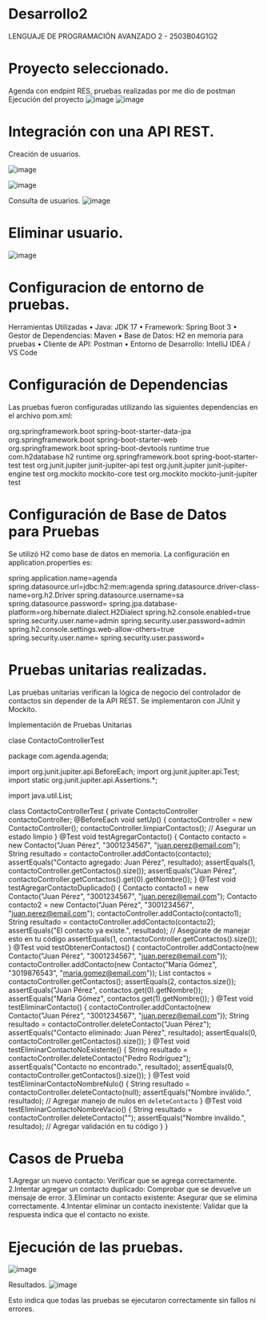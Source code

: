 # Desarrollo2
LENGUAJE DE PROGRAMACIÓN AVANZADO 2 - 2503B04G1G2
# Proyecto seleccionado. 
Agenda con endpint RES, pruebas realizadas por me dio de postman
Ejecución del proyecto 
![image](https://github.com/user-attachments/assets/d3f17a05-6325-4628-8cbc-edd60a2a1f36)
![image](https://github.com/user-attachments/assets/5f8628e9-42d4-4120-9722-66e410731497)

# Integración con una API REST.

Creación de usuarios.

![image](https://github.com/user-attachments/assets/36dbb8df-1585-4ed4-89d6-c46599f5d29d)

![image](https://github.com/user-attachments/assets/bb4f61f1-5897-45ec-b316-47af2943c87f)

Consulta de usuarios.
![image](https://github.com/user-attachments/assets/4648d909-179f-444a-b098-e1991c84988e)

# Eliminar usuario.
![image](https://github.com/user-attachments/assets/dae50c6b-96ab-44bc-89b9-cbc09c6acc79)

# Configuracion de entorno de pruebas.
Herramientas Utilizadas
•	Java: JDK 17
•	Framework: Spring Boot 3
•	Gestor de Dependencias: Maven
•	Base de Datos: H2 en memoria para pruebas
•	Cliente de API: Postman
•	Entorno de Desarrollo: IntelliJ IDEA / VS Code

# Configuración de Dependencias

Las pruebas fueron configuradas utilizando las siguientes dependencias en el archivo pom.xml:

<dependencies>
<dependency>
<groupId>org.springframework.boot</groupId>
			<artifactId>spring-boot-starter-data-jpa</artifactId>
		</dependency>
		<dependency>
			<groupId>org.springframework.boot</groupId>
			<artifactId>spring-boot-starter-web</artifactId>
		</dependency>
		<dependency>
			<groupId>org.springframework.boot</groupId>
			<artifactId>spring-boot-devtools</artifactId>
			<scope>runtime</scope>
			<optional>true</optional>
		</dependency>
		<dependency>
			<groupId>com.h2database</groupId>
			<artifactId>h2</artifactId>
			<scope>runtime</scope>
		</dependency>
		<dependency>
			<groupId>org.springframework.boot</groupId>
			<artifactId>spring-boot-starter-test</artifactId>
			<scope>test</scope>
		</dependency>		
		<!-- JUnit 5 -->
		<dependency>
		    <groupId>org.junit.jupiter</groupId>
		    <artifactId>junit-jupiter-api</artifactId>
		    <scope>test</scope>
		</dependency>
		<dependency>
		    <groupId>org.junit.jupiter</groupId>
		    <artifactId>junit-jupiter-engine</artifactId>
		    <scope>test</scope>
		</dependency>
		<!-- Mockito -->
		<dependency>
		    <groupId>org.mockito</groupId>
		    <artifactId>mockito-core</artifactId>
		    <scope>test</scope>
		</dependency>
		<dependency>
		    <groupId>org.mockito</groupId>
		    <artifactId>mockito-junit-jupiter</artifactId>
		    <scope>test</scope>
		</dependency>
			</dependencies>

# Configuración de Base de Datos para Pruebas

Se utilizó H2 como base de datos en memoria. La configuración en application.properties es:

spring.application.name=agenda
spring.datasource.url=jdbc:h2:mem:agenda
spring.datasource.driver-class-name=org.h2.Driver
spring.datasource.username=sa
spring.datasource.password=
spring.jpa.database-platform=org.hibernate.dialect.H2Dialect
spring.h2.console.enabled=true
spring.security.user.name=admin
spring.security.user.password=admin
spring.h2.console.settings.web-allow-others=true
spring.security.user.name=
spring.security.user.password=


# Pruebas unitarias realizadas.

Las pruebas unitarias verifican la lógica de negocio del controlador de contactos sin depender de la API REST. Se implementaron con JUnit y Mockito.

Implementación de Pruebas Unitarias

clase ContactoControllerTest

package com.agenda.agenda;

import org.junit.jupiter.api.BeforeEach;
import org.junit.jupiter.api.Test;
import static org.junit.jupiter.api.Assertions.*;

import java.util.List;

class ContactoControllerTest {
    private ContactoController contactoController;
    @BeforeEach
    void setUp() {
        contactoController = new ContactoController();
        contactoController.limpiarContactos(); // Asegurar un estado limpio
    }
    @Test
    void testAgregarContacto() {
        Contacto contacto = new Contacto("Juan Pérez", "3001234567", "juan.perez@email.com");
        String resultado = contactoController.addContacto(contacto);
        assertEquals("Contacto agregado: Juan Pérez", resultado);
        assertEquals(1, contactoController.getContactos().size());
        assertEquals("Juan Pérez", contactoController.getContactos().get(0).getNombre());
    }
    @Test
    void testAgregarContactoDuplicado() {
        Contacto contacto1 = new Contacto("Juan Pérez", "3001234567", "juan.perez@email.com");
        Contacto contacto2 = new Contacto("Juan Pérez", "3001234567", "juan.perez@email.com");
        contactoController.addContacto(contacto1);
        String resultado = contactoController.addContacto(contacto2);
        assertEquals("El contacto ya existe.", resultado); // Asegúrate de manejar esto en tu código
        assertEquals(1, contactoController.getContactos().size());
    }
    @Test
    void testObtenerContactos() {
        contactoController.addContacto(new Contacto("Juan Pérez", "3001234567", "juan.perez@email.com"));
        contactoController.addContacto(new Contacto("María Gómez", "3019876543", "maria.gomez@email.com"));
        List<Contacto> contactos = contactoController.getContactos();
        assertEquals(2, contactos.size());
        assertEquals("Juan Pérez", contactos.get(0).getNombre());
        assertEquals("María Gómez", contactos.get(1).getNombre());
    }
    @Test
    void testEliminarContacto() {
        contactoController.addContacto(new Contacto("Juan Pérez", "3001234567", "juan.perez@email.com"));
        String resultado = contactoController.deleteContacto("Juan Pérez");
        assertEquals("Contacto eliminado: Juan Pérez", resultado);
        assertEquals(0, contactoController.getContactos().size());
    }
    @Test
    void testEliminarContactoNoExistente() {
        String resultado = contactoController.deleteContacto("Pedro Rodríguez");
        assertEquals("Contacto no encontrado.", resultado);
        assertEquals(0, contactoController.getContactos().size());
    }
    @Test
    void testEliminarContactoNombreNulo() {
        String resultado = contactoController.deleteContacto(null);
        assertEquals("Nombre inválido.", resultado); // Agregar manejo de nulos en `deleteContacto`
    }
    @Test
    void testEliminarContactoNombreVacio() {
        String resultado = contactoController.deleteContacto("");
        assertEquals("Nombre inválido.", resultado); // Agregar validación en tu código
    }
}

# Casos de Prueba

1.Agregar un nuevo contacto: Verificar que se agrega correctamente.
2.Intentar agregar un contacto duplicado: Comprobar que se devuelve un mensaje de error.
3.Eliminar un contacto existente: Asegurar que se elimina correctamente.
4.Intentar eliminar un contacto inexistente: Validar que la respuesta indica que el contacto no existe.

# Ejecución de las pruebas.
![image](https://github.com/user-attachments/assets/edf27d47-64eb-4a84-b7b9-99072836af92)

Resultados.
![image](https://github.com/user-attachments/assets/20c7c53c-c4e0-4db7-8da5-4bb91994a57b)

Esto indica que todas las pruebas se ejecutaron correctamente sin fallos ni errores.





   










